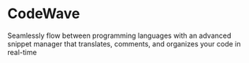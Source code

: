 # CodeWave
Seamlessly flow between programming languages with an advanced snippet manager that translates, comments, and organizes your code in real-time

